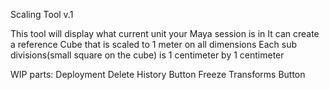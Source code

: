 Scaling Tool v.1

This tool will display what current unit your Maya session is in
It can create a reference Cube that is scaled to 1 meter on all dimensions
Each sub divisions(small square on the cube) is 1 centimeter by 1 centimeter

WIP parts:
Deployment
Delete History Button
Freeze Transforms Button
